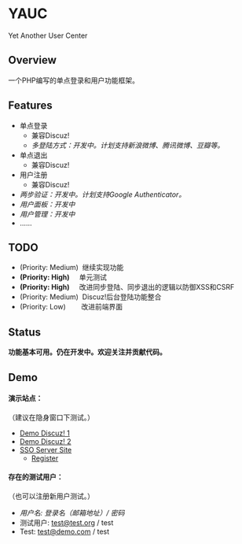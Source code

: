 # YAUC
Yet Another User Center

## Overview
一个PHP编写的单点登录和用户功能框架。

## Features
* 单点登录
    * 兼容Discuz!
    * _多登陆方式：开发中。计划支持新浪微博、腾讯微博、豆瓣等。_
* 单点退出
    * 兼容Discuz!
* 用户注册
    * 兼容Discuz!
* _两步验证：开发中。计划支持Google Authenticator。_
* _用户面板：开发中_
* _用户管理：开发中_
* ……

## TODO
* (Priority: Medium) &nbsp;继续实现功能
* __(Priority: High)__ &nbsp;&nbsp;&nbsp;&nbsp;单元测试
* __(Priority: High)__ &nbsp;&nbsp;&nbsp;&nbsp;改进同步登陆、同步退出的逻辑以防御XSS和CSRF
* (Priority: Medium) &nbsp;Discuz!后台登陆功能整合
* (Priority: Low) &nbsp;&nbsp;&nbsp;&nbsp;&nbsp;&nbsp;&nbsp;改进前端界面

## Status
__功能基本可用。仍在开发中。欢迎关注并贡献代码。__ 

## Demo
#### 演示站点：
（建议在隐身窗口下测试。）
* [Demo Discuz! 1](http://demodz.techotaku.net/)
* [Demo Discuz! 2](http://dz2.techotaku.net/)
* [SSO Server Site](http://sso.techotaku.net/)
    * [Register](http://sso.techotaku.net/welcome/resgister)

#### 存在的测试用户：
（也可以注册新用户测试。）
* _用户名: 登录名（邮箱地址）/ 密码_
* 测试用户: test@test.org / test
* Test: test@demo.com / test